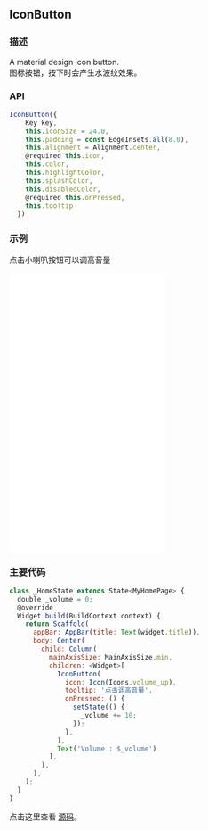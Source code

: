 ## IconButton

### 描述
A material design icon button.  
图标按钮，按下时会产生水波纹效果。

### API
```javascript
IconButton({
    Key key,
    this.iconSize = 24.0,
    this.padding = const EdgeInsets.all(8.0),
    this.alignment = Alignment.center,
    @required this.icon,
    this.color,
    this.highlightColor,
    this.splashColor,
    this.disabledColor,
    @required this.onPressed,
    this.tooltip
  })
```

### 示例  
点击小喇叭按钮可以调高音量
<iframe src="./web/index.html" width="280px" height="500px" frameborder="0" scrolling="no"></iframe>

### 主要代码
```javascript
class _HomeState extends State<MyHomePage> {
  double _volume = 0;
  @override
  Widget build(BuildContext context) {
    return Scaffold(
      appBar: AppBar(title: Text(widget.title)),
      body: Center(
        child: Column(
          mainAxisSize: MainAxisSize.min,
          children: <Widget>[
            IconButton(
              icon: Icon(Icons.volume_up),
              tooltip: '点击调高音量',
              onPressed: () {
                setState(() {
                  _volume += 10;
                });
              },
            ),
            Text('Volume : $_volume')
          ],
        ),
      ),
    );
  }
}
```

点击这里查看 [源码](./web/main.dart)。

